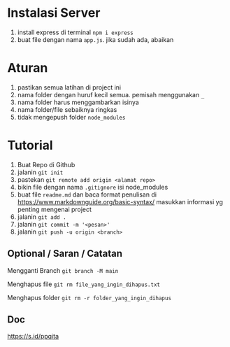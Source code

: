 # Instalasi Server

1. install express di terminal `npm i express`
2. buat file dengan nama `app.js`. jika sudah ada, abaikan

# Aturan

1. pastikan semua latihan di project ini
2. nama folder dengan huruf kecil semua. pemisah menggunakan `_`
3. nama folder harus menggambarkan isinya
4. nama folder/file sebaiknya ringkas
5. tidak mengepush folder `node_modules`

# Tutorial

1. Buat Repo di Github
2. jalanin `git init`
3. pastekan `git remote add origin <alamat repo>`
4. bikin file dengan nama `.gitignore`
   isi node_modules
5. buat file `readme.md` dan baca format penulisan di https://www.markdownguide.org/basic-syntax/
   masukkan informasi yg penting mengenai project
6. jalanin `git add .`
7. jalanin `git commit -m '<pesan>'`
8. jalanin `git push -u origin <branch>`

## Optional / Saran / Catatan

Mengganti Branch
`git branch -M main`

Menghapus file
`git rm file_yang_ingin_dihapus.txt`

Menghapus folder
`git rm -r folder_yang_ingin_dihapus`

## Doc

https://s.id/ppqita
